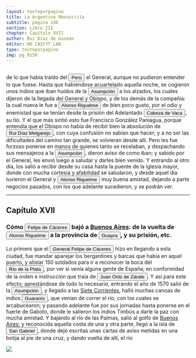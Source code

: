 ```yaml
---
layout: textoporpagina
title: La Argentina Manuscrita
subtitle: página 146
section: Libro III
chapter: Capítulo XVII
author: Rui Díaz de Guzmán
editor: HD CAICYT LAB
type: textoporpagina
img: pg_0150
---
```

<div class="row">
    <div class="column">
<p>de lo que había traído del <a href="https://recogito.pelagios.org/document/wzqxhk0h3vpikm/part/1/edit#eccf34df-370b-4224-b3ce-390c84a49a5f" target="_blank"><button class="balloon" data-balloon-pos="up" data-balloon-length="large" data-balloon="Refiere al virreinato de Perú, creado en 1542, inicialmente incluía toda América del Sur bajo control español a excepción de las costas de lo que hoy es Venezuela. Más tarde perdió jurisdicción, con la creación del Virreinato de la Nueva Granada en 1739, sobre las áreas que actualmente constituyen Colombia, Ecuador, Panamá y Venezuela y, más tarde, con la creación del Virreinato del Río de la Plata en 1776, lo que hoy es Argentina, Uruguay, Paraguay y Bolivia.">Perú</button></a> el General, aunque no pudieron entender lo que fuese. Hasta que habiéndose acuartelado aquella noche, se cogieron unos indios que iban huídos de la <a href="https://recogito.pelagios.org/document/wzqxhk0h3vpikm/part/1/edit#8fd08b84-ae27-409f-b6c8-bba933b74a7a" target="_blank"><button class="balloon" data-balloon-pos="up" data-balloon-length="large" data-balloon="Refiere a Asunción del Paraguay.">Asumpción</button></a> a los alzados, los cuales dijeron de la llegada del General y Obispo, y de los demás de la compañía: la cual nueva le fue a <button class="balloon" data-balloon-pos="up" data-balloon-length="large" data-balloon="Alonso Riquelme de Guzmán y Ponce de León - nació en Jerez de la Frontera por 1519. Ruy Díaz de Guzmán - su padre - le declaró hijo suyo y de Violante Ponce de León, el 13-VIII-1528, en una escritura de poder general a favor de Juan de Xerez, procurador de Sevilla. Desde su infancia y hasta su primera juventud sirvió de paje y luego como secretario de sus presuntos deudos los Duques de Medina Sidonia, Juan Alonso de Guzmán y Ana de Aragón. Tenía 21 años cuando se alistó en la armada de su pariente Alvar Núñez Cabeza de Vaca (tío carnal de su madrastra y del mismo linaje de su abuela Catalina de Zurita), y zarpó con rumbo al Río de la Plata .">Alonso Riquelme</button> de bien poco gusto, por el odio y enemistad que se tenían desde la prisión del Adelantado <button class="balloon" data-balloon-pos="up" data-balloon-length="large" data-balloon="Álvar Núñez Cabeza de Vaca (Jerez de la Frontera, 1488/1490 - Sevilla, 27 de mayo de 1559) fue un descubridor y conquistador español que exploró la costa sur de Norteamérica desde la actual Florida pasando por Alabama, Misisipi y Luisiana y se adentró en Texas, Nuevo México, Arizona​ y en el norte de México hasta llegar al Golfo de California, territorios que pasaron a anexionarse al Imperio Español dentro del Virreinato de Nueva España. El rey Carlos I de España le otorgó el título de Segundo Adelantado y lo nombró capitán general y gobernador del Río de la Plata, Paranáguazu y sus anexos.​ Fue el primer europeo del cual tenemos pruebas documentales respecto de sus exploraciones en la región de las cataratas del Iguazú. Están documentadas numerosas referencias sobre entradas que antiguos náufragos de los barcos de Juan Díaz de Solís (1470-1516) y Rodrigo de Acuña habrían realizado en la zona, siendo la más famosa la de Alejo o Aleixo García.Cabeza de Vaca llegó a la isla de Santa Catalina en 1541 y de allí entró en tierra firme con el objetivo de alcanzar la ciudad de Asunción del Paraguay. La misma se había convertido en el centro de la conquista del Río de la Plata. Si bien los conquistadores viejos de la expedición de Pedro de Mendoza aceptaron sus credenciales cuando entró en la ciudad en 1542, las políticas que Cabeza de Vaca intentó instalar en la región rápidamente entraron en conflicto con aquellas que pretendían sostener sus fundadores y primeros conquistadores. La situación se deterioró progresivamente hasta que, después de una fracasada entrada al Gran Chaco, Cabeza de Vaca fue encarcelado y luego expulsado de la provincia en 1545.Tras regresar a España, el antiguo adelantado debió responder a los procesos que contra él entablaron los conquistadores del Río de la Plata y el propio fiscal del rey, que se extendieron hasta entrada la década de 1550. Si bien Álvar Núñez no logró recuperar la gobernación del Río de la Plata, tampoco debió enfretar las penas que originalmente se le habían impuesto (multas y un temido destierro a Argel). Una clara señal de cierto beneplácito regio respecto de sus acciones en Indias es la reedición, en 1555, de su Relación (Zamora, 1542) acompañada de un nuevo libro titulado Comentarios (valladolid, 1555). Este último constituye la primera obra historiográfica de largo aliento sobre la conquista del Río de la Plata, considerando en particular el período de su gobernación.BibliografíaAdorno, Rolena; Pautz, Patrick Charles, Álvar Núñez Cabeza de Vaca. His Account, his Life, and the Expedition of Pánfilo de Narváez, Lincoln y Londres, University of Nebraska Press, 1999. Tres Tomos.FuentesÁlvar Núñez Cabeza de Vaca, La relación que dio Alvar Núñez Cabeça de Vaca de lo acaecido en las Indias en la armada donde iua por gobernador Panfhilo de Narváez desde el año veinte y siete hasta el año treinta y seis que volvió a Sevilla con tres de su compañía, Zamora, 1542.Álvar Núñez Cabeza de Vaca, La relación y comentarios del Gobernador Álvar Núñez Cabeça de Vaca, de lo acaecido en las dos jornadas que hizo a las Indias, Valladolid, 1555.">Cabeza de Vaca</button>, su tío. Y el que más sintió esto fue Francisco González Paniagua, porque entendía que el Obispo no había de recibir bien la absolución de <button class="balloon" data-balloon-pos="up" data-balloon-length="large" data-balloon="Ruy Díaz de Melgarejo (Salteras de Sevilla, 1519 – Santa Fe la Vieja, 1602) fue un militar, conquistador, explorador, estadista, minero y burócrata colonial español establecido en la región del Río de la Plata. Su vida estuvo marcada por guerras, conspiraciones, persecuciones y conflictos familiares. Junto a Juan de Salazar, Alonso Riquelme de Guzmán y Diego de Abreu se opuso al gobierno asunceno de Domingo Martínez de Irala, apoyando al deportado Álvar Núñez Cabeza de Vaca. Gobernó de manera casi absoluta e independiente la antigua provincia asuncena del Guayrá, fácticamente durante 20 años, y luego de separarla de Asunción en 1575, con el título de teniente de gobernador del Guayrá unos 15 años más.">Rui Díaz Melgarejo</button>, con cuya confusión no sabían que hacer; y a no ser las dificultades del camino tan grande, se volvieran desde allí. Pero les fue forzoso ponerse en manos de quienes tanto se recelaban, y despachando sus mensajeros a la <a href="https://recogito.pelagios.org/document/wzqxhk0h3vpikm/part/1/edit#eb340a3f-f87f-4a2c-a543-68b47905da19" target="_blank"><button class="balloon" data-balloon-pos="up" data-balloon-length="large" data-balloon="Refiere a Asunción del Paraguay.">Asumpción</button></a>, dieron aviso de como iban; y sabido por el General, les envió luego a saludar y darles bien venido. Y entrando al otro día, los salió a recibir desde su casa hasta la puente de la iglesia mayor, donde con mucha cortesía y afabilidad se saludaron, y desde aquel día tuvieron el General y <button class="balloon" data-balloon-pos="up" data-balloon-length="large" data-balloon="Alonso Riquelme de Guzmán y Ponce de León - nació en Jerez de la Frontera por 1519. Ruy Díaz de Guzmán - su padre - le declaró hijo suyo y de Violante Ponce de León, el 13-VIII-1528, en una escritura de poder general a favor de Juan de Xerez, procurador de Sevilla. Desde su infancia y hasta su primera juventud sirvió de paje y luego como secretario de sus presuntos deudos los Duques de Medina Sidonia, Juan Alonso de Guzmán y Ana de Aragón. Tenía 21 años cuando se alistó en la armada de su pariente Alvar Núñez Cabeza de Vaca (tío carnal de su madrastra y del mismo linaje de su abuela Catalina de Zurita), y zarpó con rumbo al Río de la Plata .">Alonso Riquelme</button> muy buena amistad, dejando a parte negocios pasados, con los que adelante sucedieron, y se podrán ver.</p><hr><h2>Capítulo XVII</h2><h3>Cómo <button class="balloon" data-balloon-pos="up" data-balloon-length="large" data-balloon="(España, 1515 - Virreinato español, 1595), conquistador, explorador y colonizador español, se desempeñó como gobernador interino del Río de la Plata y del Paraguay, con sede en Asunción, entre 1568 y 1572. Cumplió funciones como contador y tesorero en la armada de Pedro de Mendoza. Fue uno de los líderes de la facción contraria Cabeza de Vaca, estuvo implicado en todas las maniobras que condujeron a su destitución, prisión y destierro.">Felipe de Cáceres</button> bajó a <a href="https://recogito.pelagios.org/document/wzqxhk0h3vpikm/part/1/edit#16a40ab3-48af-4163-b51f-224a3f5d5b5e" target="_blank">Buenos Aires</a>: de la vuelta de <button class="balloon" data-balloon-pos="up" data-balloon-length="large" data-balloon="Alonso Riquelme de Guzmán y Ponce de León - nació en Jerez de la Frontera por 1519. Ruy Díaz de Guzmán - su padre - le declaró hijo suyo y de Violante Ponce de León, el 13-VIII-1528, en una escritura de poder general a favor de Juan de Xerez, procurador de Sevilla. Desde su infancia y hasta su primera juventud sirvió de paje y luego como secretario de sus presuntos deudos los Duques de Medina Sidonia, Juan Alonso de Guzmán y Ana de Aragón. Tenía 21 años cuando se alistó en la armada de su pariente Alvar Núñez Cabeza de Vaca (tío carnal de su madrastra y del mismo linaje de su abuela Catalina de Zurita), y zarpó con rumbo al Río de la Plata .">Alonso Riquelme</button> a la provincia de <a href="https://recogito.pelagios.org/document/wzqxhk0h3vpikm/part/1/edit#1b89c50a-c200-4b34-b116-474f74ab4090" target="_blank"><button class="balloon" data-balloon-pos="up" data-balloon-length="large" data-balloon="Es una amplia región comprendida dentro de la Gobernación del Río de la Plata y el océano Atlántico, en el actual territorio brasileño. Fue colonizada desde Asunción del Paraguay, pero las constantes incursiones de los bandeirantes portugueses frenaron su expansión.">Guayra</button></a>, y su prisión, etc.</h3><p>Lo primero que el <button class="balloon" data-balloon-pos="up" data-balloon-length="large" data-balloon="Felipe de Cáceres (n. Madrid, ca. 1538) fue un conquistador, explorador y colonizador español.Se desempeñó como gobernador interino del Ríode la Plata y del Paraguay, con sede en Asunción,entre el 11 de diciembre de 1568 hasta el 14 dejulio de 1572.">General Felipe de Cáceres</button> hizo en llegando a esta ciudad, fue mandar aparejar los bergantines y barcas que había en aquel puerto, y alistar 150 soldados para ir a reconocer la boca del <a href="https://recogito.pelagios.org/document/wzqxhk0h3vpikm/part/1/edit#223764cb-768c-41f9-a36c-ac60b55ec304" target="_blank"><button class="balloon" data-balloon-pos="up" data-balloon-length="large" data-balloon="Refiere al río de la Plata.">Río de la Plata</button></a>, por ver si venía alguna gente de España; en conformidad de la orden e instrucción que traía de <button class="balloon" data-balloon-pos="up" data-balloon-length="large" data-balloon="Juan Ortiz de Zárate (Orduña de Vizcaya, Corona de Castilla, ca. 1515 - Asunción, gobernación del Río de la Plata y del Paraguay, 26 de enero de 1576) era un conquistador y colonizador español que reemplazó al gobernador Francisco Ortiz de Vergara, con sede en Asunción y que más tarde, en 1567, fuera nombrado tercer adelantado del Río de la Plata en forma interina por disposición del virrey del Perú, el licenciado Lope García de Castro, y confirmado para dos generaciones por el rey Felipe II de España.">Juan Ortiz de Zárate</button>. Y así para este efecto; aprestándose de todo lo necesario, entrando el año de 1570 salió de la <a href="https://recogito.pelagios.org/document/wzqxhk0h3vpikm/part/1/edit#26a6d73e-250e-4d37-938d-f0cb5489144b" target="_blank"><button class="balloon" data-balloon-pos="up" data-balloon-length="large" data-balloon="Refiere a Asunción del Paraguay.">Asumpción</button></a>, y llegado a las <a href="https://recogito.pelagios.org/document/wzqxhk0h3vpikm/part/1/edit#abfd3bcc-4915-443e-8319-e40a1bc4c903" target="_blank">Siete Corrientes</a>, halló muchas canoas de indios <button class="balloon" data-balloon-pos="up" data-balloon-length="large" data-balloon="Refiere a Los guaraníes o avá, según su autodenominación étnica original (que significa &quot;ser humano&quot;), son un grupo de pueblos que se ubican geográficamente en Paraguay, noreste de Argentina,​ sur y suroeste de Brasil, sureste de Bolivia y norte de Uruguay. El nombre significa en guaraní guerrero, ava que significa hombre y se pronuncia en forma grave entre los chiriguanos (ava guaraníes). Eran cultivadores selvícolas.">Guaranís</button>, que venían de correr el río, con los cuales se arcabucearon; y pasando adelante fue por sus jornadas hasta ponerse en el fuerte de Gaboto, donde le salieron los indios <persName xml:id="recogito-1a2586d3-d7a0-402b-bfa2-500ec7c4046d" ana="tribe">Timbús</persName> a darle la paz con mucha amistad. Y bajando al río de las Palmas, salió al golfo de <a href="https://recogito.pelagios.org/document/wzqxhk0h3vpikm/part/1/edit#e9f7524c-75eb-4967-aac0-f4f2731b47a8" target="_blank">Buenos Aires</a>; y reconocida aquella costa de una y otra parte, llegó a la isla de <a href="https://recogito.pelagios.org/document/wzqxhk0h3vpikm/part/1/edit#a2ac1d7b-8000-4874-8a40-86fd559f5548" target="_blank"><button class="balloon" data-balloon-pos="up" data-balloon-length="large" data-balloon="Se refiere a la isla del mismo nombre en la costa uruguaya frente a Colonia.">San Gabriel</button></a>, donde dejó escritas unas cartas de aviso metidas en una botija al pie de una cruz, y dando vuelta de allí, el río </p></div>

<div class="column">
<a href="{{site.baseurl}}/assets/img/argentina_manuscrita/{{page.img}}.jpg"><img src="{{site.baseurl}}/assets/img/argentina_manuscrita/{{page.img}}.jpg"></a>
</div>
</div>